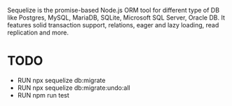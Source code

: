 
Sequelize is the promise-based Node.js ORM tool for different type of DB like Postgres, MySQL, MariaDB, SQLite, Microsoft SQL Server, Oracle DB.
It features solid transaction support, relations, eager and lazy loading, read replication and more.

# TODO

* RUN npx sequelize db:migrate 
* RUN npx sequelize db:migrate:undo:all
* RUN npm run test